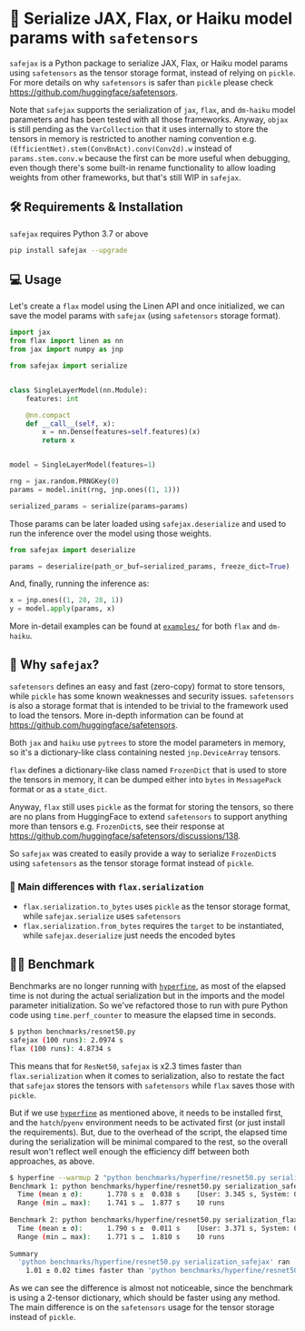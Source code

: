 # 🔐 Serialize JAX, Flax, or Haiku model params with `safetensors`

`safejax` is a Python package to serialize JAX, Flax, or Haiku model params using `safetensors`
as the tensor storage format, instead of relying on `pickle`. For more details on why
`safetensors` is safer than `pickle` please check https://github.com/huggingface/safetensors.

Note that `safejax` supports the serialization of `jax`, `flax`, and `dm-haiku` model
parameters and has been tested with all those frameworks. Anyway, `objax` is still pending
as the `VarCollection` that it uses internally to store the tensors in memory is restricted
to another naming convention e.g. `(EfficientNet).stem(ConvBnAct).conv(Conv2d).w`
instead of `params.stem.conv.w` because the first can be more useful when debugging,
even though there's some built-in rename functionality to allow loading weights from
other frameworks, but that's still WIP in `safejax`. 

## 🛠️ Requirements & Installation

`safejax` requires Python 3.7 or above

```bash
pip install safejax --upgrade
```

## 💻 Usage

Let's create a `flax` model using the Linen API and once initialized,
we can save the model params with `safejax` (using `safetensors`
storage format).

```python
import jax
from flax import linen as nn
from jax import numpy as jnp

from safejax import serialize


class SingleLayerModel(nn.Module):
    features: int

    @nn.compact
    def __call__(self, x):
        x = nn.Dense(features=self.features)(x)
        return x


model = SingleLayerModel(features=1)

rng = jax.random.PRNGKey(0)
params = model.init(rng, jnp.ones((1, 1)))

serialized_params = serialize(params=params)
```

Those params can be later loaded using `safejax.deserialize` and used
to run the inference over the model using those weights.

```python
from safejax import deserialize

params = deserialize(path_or_buf=serialized_params, freeze_dict=True)
```

And, finally, running the inference as:

```python
x = jnp.ones((1, 28, 28, 1))
y = model.apply(params, x)
```

More in-detail examples can be found at [`examples/`](./examples) for both `flax` and `dm-haiku`.

## 🤔 Why `safejax`?

`safetensors` defines an easy and fast (zero-copy) format to store tensors,
while `pickle` has some known weaknesses and security issues. `safetensors`
is also a storage format that is intended to be trivial to the framework
used to load the tensors. More in-depth information can be found at 
https://github.com/huggingface/safetensors.

Both `jax` and `haiku` use `pytrees` to store the model parameters in memory, so
it's a dictionary-like class containing nested `jnp.DeviceArray` tensors.

`flax` defines a dictionary-like class named `FrozenDict` that is used to
store the tensors in memory, it can be dumped either into `bytes` in `MessagePack`
format or as a `state_dict`.

Anyway, `flax` still uses `pickle` as the format for storing the tensors, so 
there are no plans from HuggingFace to extend `safetensors` to support anything
more than tensors e.g. `FrozenDict`s, see their response at
https://github.com/huggingface/safetensors/discussions/138.

So `safejax` was created to easily provide a way to serialize `FrozenDict`s
using `safetensors` as the tensor storage format instead of `pickle`.

### 📄 Main differences with `flax.serialization`

* `flax.serialization.to_bytes` uses `pickle` as the tensor storage format, while
`safejax.serialize` uses `safetensors`
* `flax.serialization.from_bytes` requires the `target` to be instantiated, while
`safejax.deserialize` just needs the encoded bytes

## 🏋🏼 Benchmark

Benchmarks are no longer running with [`hyperfine`](https://github.com/sharkdp/hyperfine),
as most of the elapsed time is not during the actual serialization but in the imports and
the model parameter initialization. So we've refactored those to run with pure
Python code using `time.perf_counter` to measure the elapsed time in seconds.

```bash
$ python benchmarks/resnet50.py
safejax (100 runs): 2.0974 s
flax (100 runs): 4.8734 s
```

This means that for `ResNet50`, `safejax` is x2.3 times faster than `flax.serialization` when
it comes to serialization, also to restate the fact that `safejax` stores the tensors with
`safetensors` while `flax` saves those with `pickle`.

But if we use [`hyperfine`](https://github.com/sharkdp/hyperfine) as mentioned above, it needs
to be installed first, and the `hatch`/`pyenv` environment needs to be activated
first (or just install the requirements). But, due to the overhead of the script, the 
elapsed time during the serialization will be minimal compared to the rest, so the overall
result won't reflect well enough the efficiency diff between both approaches, as above.

```bash
$ hyperfine --warmup 2 "python benchmarks/hyperfine/resnet50.py serialization_safejax" "python benchmarks/hyperfine/resnet50.py serialization_flax"
Benchmark 1: python benchmarks/hyperfine/resnet50.py serialization_safejax
  Time (mean ± σ):      1.778 s ±  0.038 s    [User: 3.345 s, System: 0.511 s]
  Range (min … max):    1.741 s …  1.877 s    10 runs
 
Benchmark 2: python benchmarks/hyperfine/resnet50.py serialization_flax
  Time (mean ± σ):      1.790 s ±  0.011 s    [User: 3.371 s, System: 0.478 s]
  Range (min … max):    1.771 s …  1.810 s    10 runs
 
Summary
  'python benchmarks/hyperfine/resnet50.py serialization_safejax' ran
    1.01 ± 0.02 times faster than 'python benchmarks/hyperfine/resnet50.py serialization_flax'
```

As we can see the difference is almost not noticeable, since the benchmark is using a 
2-tensor dictionary, which should be faster using any method. The main difference is on
the `safetensors` usage for the tensor storage instead of `pickle`.
